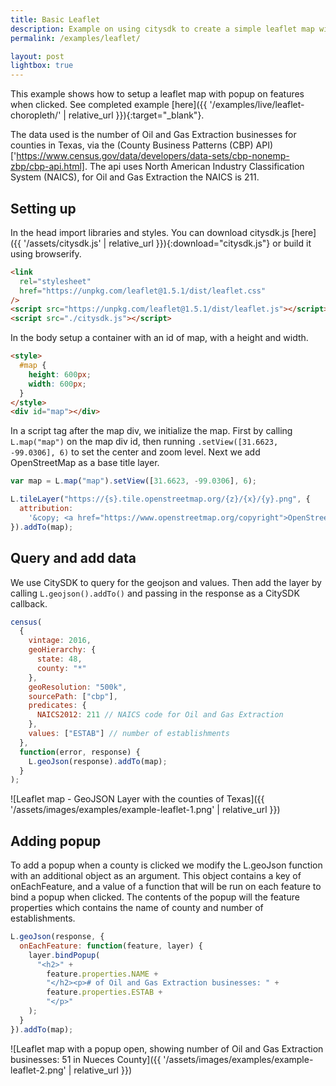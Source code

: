 ```yaml
---
title: Basic Leaflet
description: Example on using citysdk to create a simple leaflet map with popup
permalink: /examples/leaflet/

layout: post
lightbox: true
---
```


This example shows how to setup a leaflet map with popup on features when clicked. See completed example [here]({{ '/examples/live/leaflet-choropleth/' | relative_url }}){:target="\_blank"}.

The data used is the number of Oil and Gas Extraction businesses for counties in Texas, via the (County Business Patterns (CBP) API)['https://www.census.gov/data/developers/data-sets/cbp-nonemp-zbp/cbp-api.html]. The api uses North American Industry Classification System (NAICS), for Oil and Gas Extraction the NAICS is 211.

## Setting up

In the head import libraries and styles. You can download citysdk.js [here]({{ '/assets/citysdk.js' | relative_url }}){:download="citysdk.js"} or build it using browserify.

```html
<link
  rel="stylesheet"
  href="https://unpkg.com/leaflet@1.5.1/dist/leaflet.css"
/>
<script src="https://unpkg.com/leaflet@1.5.1/dist/leaflet.js"></script>
<script src="./citysdk.js"></script>
```

In the body setup a container with an id of map, with a height and width.

```html
<style>
  #map {
    height: 600px;
    width: 600px;
  }
</style>
<div id="map"></div>
```

In a script tag after the map div, we initialize the map. First by calling `L.map("map")` on the map div id, then running `.setView([31.6623, -99.0306], 6)` to set the center and zoom level. Next we add OpenStreetMap as a base title layer.

```js
var map = L.map("map").setView([31.6623, -99.0306], 6);

L.tileLayer("https://{s}.tile.openstreetmap.org/{z}/{x}/{y}.png", {
  attribution:
    '&copy; <a href="https://www.openstreetmap.org/copyright">OpenStreetMap</a> contributors'
}).addTo(map);
```

## Query and add data

We use CitySDK to query for the geojson and values. Then add the layer by calling `L.geojson().addTo()` and passing in the response as a CitySDK callback.

```js
census(
  {
    vintage: 2016,
    geoHierarchy: {
      state: 48,
      county: "*"
    },
    geoResolution: "500k",
    sourcePath: ["cbp"],
    predicates: {
      NAICS2012: 211 // NAICS code for Oil and Gas Extraction
    },
    values: ["ESTAB"] // number of establishments
  },
  function(error, response) {
    L.geoJson(response).addTo(map);
  }
);
```

![Leaflet map - GeoJSON Layer with the counties of Texas]({{ '/assets/images/examples/example-leaflet-1.png' | relative_url }})

## Adding popup

To add a popup when a county is clicked we modify the L.geoJson function with an additional object as an argument. This object contains a key of onEachFeature, and a value of a function that will be run on each feature to bind a popup when clicked. The contents of the popup will the feature properties which contains the name of county and number of establishments.

```js
L.geoJson(response, {
  onEachFeature: function(feature, layer) {
    layer.bindPopup(
      "<h2>" +
        feature.properties.NAME +
        "</h2><p># of Oil and Gas Extraction businesses: " +
        feature.properties.ESTAB +
        "</p>"
    );
  }
}).addTo(map);
```

![Leaflet map with a popup open, showing number of Oil and Gas Extraction businesses: 51 in Nueces County]({{ '/assets/images/examples/example-leaflet-2.png' | relative_url }})
